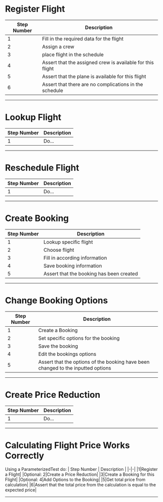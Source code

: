 # Register Flight
| Step Number | Description |
|-|-|
|1|Fill in the required data for the flight|
|2|Assign a crew|
|3|place flight in the schedule|
|4|Assert that the assigned crew is available for this flight|
|5|Assert that the plane is available for this flight|
|6|Assert that there are no complications in the schedule|

---

# Lookup Flight
| Step Number | Description |
|-|-|
|1|Do...|

---

# Reschedule Flight
| Step Number | Description |
|-|-|
|1|Do...|

---

# Create Booking
| Step Number | Description |
|-|-|
|1|Lookup specific flight|
|2|Choose flight|
|3|Fill in according information|
|4|Save booking information|
|5|Assert that the booking has been created|

---

# Change Booking Options
| Step Number | Description |
|-|-|
|1|Create a Booking|
|2|Set specific options for the booking|
|3|Save the booking|
|4|Edit the bookings options|
|5|Assert that the options of the booking have been changed to the inputted options|

---

# Create Price Reduction
| Step Number | Description |
|-|-|
|1|Do...|

---

# Calculating Flight Price Works Correctly
Using a ParameterizedTest do:
| Step Number | Description |
|-|-|
|1|Register a Flight|
|Optional: 2|Create a Price Reduction|
|3|Create a Booking for this Flight|
|Optional: 4|Add Options to the Booking|
|5|Get total price from calculation|
|6|Assert that the total price from the calculation is equal to the expected price|

---
